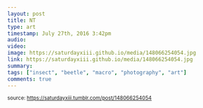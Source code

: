 ```yaml
---
layout: post
title: NT
type: art
timestamp: July 27th, 2016 3:42pm
audio: 
video: 
image: https://saturdayxiii.github.io/media/148066254054.jpg
link: https://saturdayxiii.github.io/media/148066254054.jpg
summary: 
tags: ["insect", "beetle", "macro", "photography", "art"]
comments: true
---
```

  
<small>source: https://saturdayxiii.tumblr.com/post/148066254054</small>